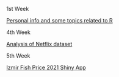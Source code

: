 1st Week

[Personal info and some topics related to R](Untitled.html)

4th Week

[Analysis of Netflix dataset](netflix_assignment.html)

5th Week

[Izmir Fish Price 2021 Shiny App](https://mef05g-rninjas.shinyapps.io/Fish_Price/)
